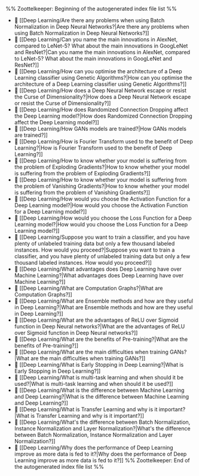 %% Zoottelkeeper: Beginning of the autogenerated index file list  %%
- 📄 [[Deep Learning/Are there any problems when using Batch Normalization in Deep Neural Networks?|Are there any problems when using Batch Normalization in Deep Neural Networks?]]
- 📄 [[Deep Learning/Can you name the main innovations in AlexNet, compared to LeNet-5? What about the main innovations in GoogLeNet and ResNet?|Can you name the main innovations in AlexNet, compared to LeNet-5? What about the main innovations in GoogLeNet and ResNet?]]
- 📄 [[Deep Learning/How can you optimise the architecture of a Deep Learning classifier using Genetic Algorithms?|How can you optimise the architecture of a Deep Learning classifier using Genetic Algorithms?]]
- 📄 [[Deep Learning/How does a Deep Neural Network escape or resist the Curse of Dimensionality?|How does a Deep Neural Network escape or resist the Curse of Dimensionality?]]
- 📄 [[Deep Learning/How does Randomized Connection Dropping affect the Deep Learning model?|How does Randomized Connection Dropping affect the Deep Learning model?]]
- 📄 [[Deep Learning/How GANs models are trained?|How GANs models are trained?]]
- 📄 [[Deep Learning/How is Fourier Transform used to the benefit of Deep Learning?|How is Fourier Transform used to the benefit of Deep Learning?]]
- 📄 [[Deep Learning/How to know whether your model is suffering from the problem of Exploding Gradients?|How to know whether your model is suffering from the problem of Exploding Gradients?]]
- 📄 [[Deep Learning/How to know whether your model is suffering from the problem of Vanishing Gradients?|How to know whether your model is suffering from the problem of Vanishing Gradients?]]
- 📄 [[Deep Learning/How would you choose the Activation Function for a Deep Learning model?|How would you choose the Activation Function for a Deep Learning model?]]
- 📄 [[Deep Learning/How would you choose the Loss Function for a Deep Learning model?|How would you choose the Loss Function for a Deep Learning model?]]
- 📄 [[Deep Learning/Suppose you want to train a classifier, and you have plenty of unlabeled training data but only a few thousand labeled instances. How would you proceed?|Suppose you want to train a classifier, and you have plenty of unlabeled training data but only a few thousand labeled instances. How would you proceed?]]
- 📄 [[Deep Learning/What advantages does Deep Learning have over Machine Learning?|What advantages does Deep Learning have over Machine Learning?]]
- 📄 [[Deep Learning/What are Computation Graphs?|What are Computation Graphs?]]
- 📄 [[Deep Learning/What are Ensemble methods and how are they useful in Deep Learning?|What are Ensemble methods and how are they useful in Deep Learning?]]
- 📄 [[Deep Learning/What are the advantages of ReLU over Sigmoid function in Deep Neural networks?|What are the advantages of ReLU over Sigmoid function in Deep Neural networks?]]
- 📄 [[Deep Learning/What are the benefits of Pre-training?|What are the benefits of Pre-training?]]
- 📄 [[Deep Learning/What are the main difficulties when training GANs?|What are the main difficulties when training GANs?]]
- 📄 [[Deep Learning/What is Early Stopping in Deep Learning?|What is Early Stopping in Deep Learning?]]
- 📄 [[Deep Learning/What is multi-task learning and when should it be used?|What is multi-task learning and when should it be used?]]
- 📄 [[Deep Learning/What is the difference between Machine Learning and Deep Learning?|What is the difference between Machine Learning and Deep Learning?]]
- 📄 [[Deep Learning/What is Transfer Learning and why is it important?|What is Transfer Learning and why is it important?]]
- 📄 [[Deep Learning/What's the difference between Batch Normalization, Instance Normalization and Layer Normalization?|What's the difference between Batch Normalization, Instance Normalization and Layer Normalization?]]
- 📄 [[Deep Learning/Why does the performance of Deep Learning improve as more data is fed to it?|Why does the performance of Deep Learning improve as more data is fed to it?]]
%% Zoottelkeeper: End of the autogenerated index file list  %%
